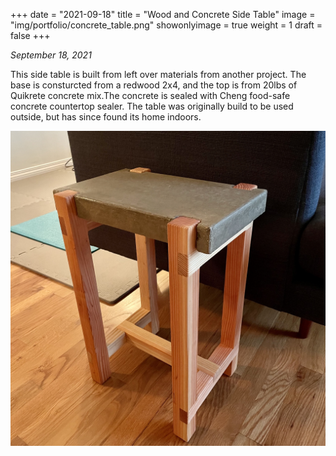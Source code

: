+++
date = "2021-09-18"
title = "Wood and Concrete Side Table"
image = "img/portfolio/concrete_table.png"
showonlyimage = true
weight = 1
draft = false
+++

*September 18, 2021*

This side table is built from left over materials from another project. The base is consturcted from a redwood 2x4, and the top is from 20lbs of Quikrete concrete mix.The concrete is sealed with Cheng food-safe concrete countertop sealer. The table was originally build to be used outside, but has since found its home indoors.

![Wood and Concrete Side Table][1]

[1]: /img/portfolio/concrete_table.png
